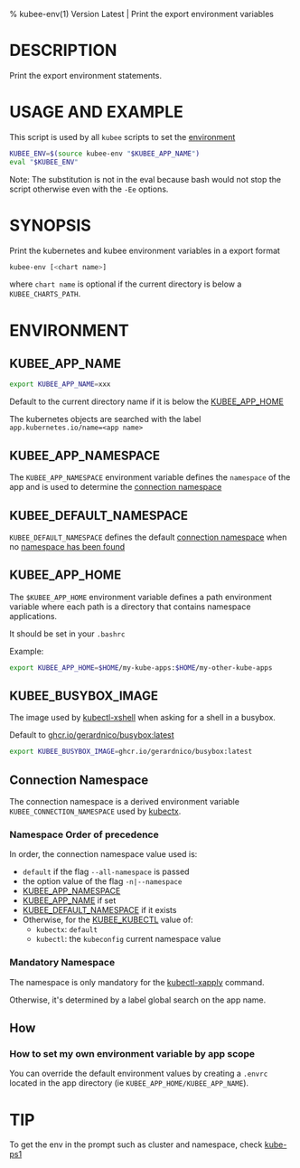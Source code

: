 % kubee-env(1) Version Latest | Print the export environment variables
# DESCRIPTION

Print the export environment statements.

# USAGE AND EXAMPLE

This script is used by all `kubee` scripts to set the [environment](#ENVIRONMENT)

```bash
KUBEE_ENV=$(source kubee-env "$KUBEE_APP_NAME")
eval "$KUBEE_ENV"
```

Note: The substitution is not in the eval because bash would not stop the script otherwise
even with the `-Ee` options.

# SYNOPSIS

Print the kubernetes and kubee environment variables in a export format
```bash
kubee-env [<chart name>]
```

where `chart name` is optional if the current directory is below a `KUBEE_CHARTS_PATH`.


# ENVIRONMENT



## KUBEE_APP_NAME

```bash
export KUBEE_APP_NAME=xxx
```  
Default to the current directory name if it is below the [KUBEE_APP_HOME](#KUBEE_APP_HOME)

The kubernetes objects are searched with the label `app.kubernetes.io/name=<app name>`


## KUBEE_APP_NAMESPACE

The `KUBEE_APP_NAMESPACE` environment variable defines the `namespace` of the app
and is used to determine the [connection namespace](#namespace-order-of-precedence) 

## KUBEE_DEFAULT_NAMESPACE

`KUBEE_DEFAULT_NAMESPACE` defines the default [connection namespace](#namespace-order-of-precedence)
when no [namespace has been found](#namespace-order-of-precedence)


## KUBEE_APP_HOME

The `$KUBEE_APP_HOME` environment variable defines a path environment variable where each path is a directory that contains 
namespace applications.

It should be set in your `.bashrc`

Example:
```bash
export KUBEE_APP_HOME=$HOME/my-kube-apps:$HOME/my-other-kube-apps
```

## KUBEE_BUSYBOX_IMAGE

The image used by [kubectl-xshell](kubee-shell) when asking for a shell in a busybox.

Default to [ghcr.io/gerardnico/busybox:latest](https://github.com/gerardnico/busybox/pkgs/container/busybox)

```bash
export KUBEE_BUSYBOX_IMAGE=ghcr.io/gerardnico/busybox:latest
```

## Connection Namespace

The connection namespace is a derived environment variable `KUBEE_CONNECTION_NAMESPACE` used by [kubectx](kubee-kubectl).

### Namespace Order of precedence


In order, the connection namespace value used is:
* `default` if the flag `--all-namespace` is passed
* the option value of the flag `-n|--namespace`
* [KUBEE_APP_NAMESPACE](#KUBEE_APP_NAME)
* [KUBEE_APP_NAME](#KUBEE_APP_NAME) if set
* [KUBEE_DEFAULT_NAMESPACE](#KUBEE_APP_NAME) if it exists
* Otherwise, for the [KUBEE_KUBECTL](#KUBEE_KUBECTL) value of:
    * `kubectx`: `default`
    * `kubectl`: the `kubeconfig` current namespace value

### Mandatory Namespace

The namespace is only mandatory for the [kubectl-xapply](kubectl-xapply.md)
command.

Otherwise, it's determined by a label global search on the app name. 

## How

### How to set my own environment variable by app scope

You can override the default environment values by creating a `.envrc` located
in the app directory (ie `KUBEE_APP_HOME/KUBEE_APP_NAME`).


# TIP

To get the env in the prompt such as cluster and namespace, check [kube-ps1](https://github.com/ohmyzsh/ohmyzsh/tree/master/plugins/kube-ps1)
